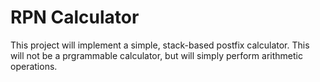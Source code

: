 # RPN Calculator 

This project will implement a simple, stack-based postfix calculator. This will not be a prgrammable calculator, but will simply perform arithmetic operations. 
